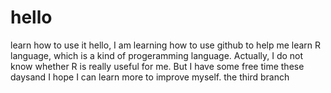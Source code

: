 # hello
learn how to use it
hello, I am learning how to use github to help me learn R language, which is a kind of progeramming language.
Actually, I do not know whether R is really useful for me. But I have some free time these daysand I hope I can learn more to improve myself.
the third branch
